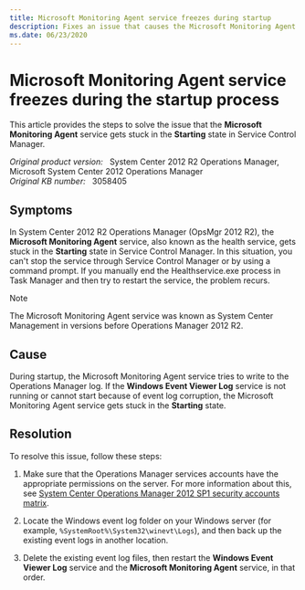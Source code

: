 ```yaml
---
title: Microsoft Monitoring Agent service freezes during startup
description: Fixes an issue that causes the Microsoft Monitoring Agent service to hang in the Starting state.
ms.date: 06/23/2020
---
```

# Microsoft Monitoring Agent service freezes during the startup process

This article provides the steps to solve the issue that the **Microsoft Monitoring Agent** service gets stuck in the **Starting** state in Service Control Manager.

_Original product version:_ &nbsp; System Center 2012 R2 Operations Manager, Microsoft System Center 2012 Operations Manager  
_Original KB number:_ &nbsp; 3058405

## Symptoms

In System Center 2012 R2 Operations Manager (OpsMgr 2012 R2), the **Microsoft Monitoring Agent** service, also known as the health service, gets stuck in the **Starting** state in Service Control Manager. In this situation, you can't stop the service through Service Control Manager or by using a command prompt. If you manually end the Healthservice.exe process in Task Manager and then try to restart the service, the problem recurs.

> [!NOTE]
> The Microsoft Monitoring Agent service was known as System Center Management in versions before Operations Manager 2012 R2.

## Cause

During startup, the Microsoft Monitoring Agent service tries to write to the Operations Manager log. If the **Windows Event Viewer Log** service is not running or cannot start because of event log corruption, the Microsoft Monitoring Agent service gets stuck in the **Starting** state.

## Resolution

To resolve this issue, follow these steps:

1. Make sure that the Operations Manager services accounts have the appropriate permissions on the server. For more information about this, see [System Center Operations Manager 2012 SP1 security accounts matrix](/archive/blogs/scarrilho/scom-2012-sp1-security-accounts-matrix).

2. Locate the Windows event log folder on your Windows server (for example, `%SystemRoot%\System32\winevt\Logs`), and then back up the existing event logs in another location.

3. Delete the existing event log files, then restart the **Windows Event Viewer Log** service and the **Microsoft Monitoring Agent** service, in that order.
